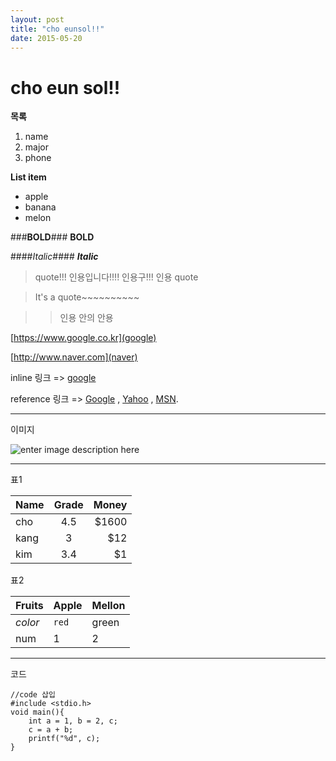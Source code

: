```yaml
---
layout: post
title: "cho eunsol!!"
date: 2015-05-20
---
```



**cho eun sol!!**
=============

**목록**

 1. name
 2. major
 3. phone
 
 **List item**
 
 - apple
 - banana
 - melon


###**BOLD**###
**BOLD**

####*Italic*####
***Italic***



> quote!!! 인용입니다!!!! 인용구!!! 인용 quote

> It's a quote~~~~~~~~~~

> > 인용 안의 안용

[https://www.google.co.kr](google)

[http://www.naver.com](naver)

inline 링크 => [google](http://google.com/ "Title")
<p>reference 링크 => <a href="http://google.com/"
title="Google">Google</a> ,
<a href="http://search.yahoo.com/" title="Yahoo Search">Yahoo</a>
, <a href="http://search.msn.com/" title="MSN Search">MSN</a>.</p>


----------
이미지

![enter image description here](http://www.venturesquare.net/wp-content/uploads/2015/03/itPHXUds7O5pcMtMtUcg.jpg)

----------


표1

| Name          | Grade | Money |
| ------------- |:-----:| -----:|
| cho           | 4.5   | $1600 |
| kang          | 3     |   $12 |
| kim           | 3.4   |    $1 |


표2

Fruits | Apple | Mellon
--- | --- | ---
*color* | `red` | green
num | 1 | 2


----------


코드


    //code 삽입
    #include <stdio.h>
    void main(){
	    int a = 1, b = 2, c;
	    c = a + b;
	    printf("%d", c);
    }


